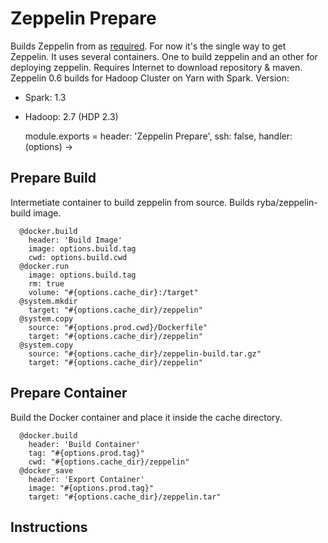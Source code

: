 
# Zeppelin Prepare

Builds Zeppelin from as [required][zeppelin-build]. For now it's the single way to get Zeppelin.
It uses several containers. One to build zeppelin and an other for deploying zeppelin.
Requires Internet to download repository & maven.
Zeppelin 0.6 builds for Hadoop Cluster on Yarn with Spark.
Version:
  - Spark: 1.3
  - Hadoop: 2.7 (HDP 2.3)


    module.exports = header: 'Zeppelin Prepare', ssh: false, handler: (options) ->

## Prepare Build

Intermetiate container to build zeppelin from source. Builds ryba/zeppelin-build
image.

      @docker.build
        header: 'Build Image'
        image: options.build.tag
        cwd: options.build.cwd
      @docker.run
        image: options.build.tag
        rm: true
        volume: "#{options.cache_dir}:/target"
      @system.mkdir
        target: "#{options.cache_dir}/zeppelin"
      @system.copy
        source: "#{options.prod.cwd}/Dockerfile"
        target: "#{options.cache_dir}/zeppelin"
      @system.copy
        source: "#{options.cache_dir}/zeppelin-build.tar.gz"
        target: "#{options.cache_dir}/zeppelin"

## Prepare Container

Build the Docker container and place it inside the cache directory.

      @docker.build
        header: 'Build Container'
        tag: "#{options.prod.tag}"
        cwd: "#{options.cache_dir}/zeppelin"
      @docker_save
        header: 'Export Container'
        image: "#{options.prod.tag}"
        target: "#{options.cache_dir}/zeppelin.tar"

## Instructions

[zeppelin-build]:http://zeppelin.incubator.apache.org/docs/install/install.html
[github-instruction]:https://github.com/apache/incubator-zeppelin
[hortonwork-instruction]:http://fr.hortonworks.com/blog/introduction-to-data-science-with-apache-spark/
